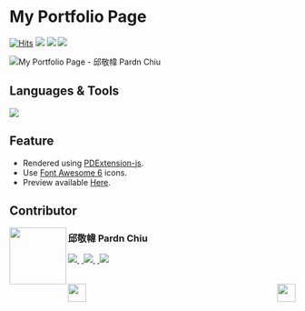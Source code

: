 # My Portfolio Page

<a href="https://hits.sh/github.com/pardnchiu/my-portfolio-page/"><img alt="Hits" src="https://hits.sh/github.com/pardnchiu/my-portfolio-page.svg?label=Hit"/></a> <img src="https://img.shields.io/github/repo-size/pardnchiu/my-portfolio-page?label=Size"> <img src="https://img.shields.io/github/license/pardnchiu/my-portfolio-page?label=License&ver=1"> <img src="https://img.shields.io/badge/Developer-邱敬幃%20Pardn%20Chiu-A374BF">

![My Portfolio Page - 邱敬幃 Pardn Chiu](https://pardn.io/image/repo/my-portfolio-page.jpg)

## Languages & Tools

![](https://skillicons.dev/icons?i=html,css,sass,javascript,vscode)

## Feature

- Rendered using [PDExtension-js](https://github.com/pardnchiu/PDExtension-js).
- Use [Font Awesome 6](https://fontawesome.com/v6/search) icons.
- Preview available [Here](https://pardnchiu.github.io/my-portfolio-page/).

## Contributor

<img src=https://pardn.io/image/head-s.jpg align=left width=100 height=100>

### 邱敬幃 Pardn Chiu

<a href="mailto:mail@pardn.ltd">
  <img src="https://pardn.io/image/mail.svg">
</a>&nbsp<a href="https://linkedin.com/in/pardnchiu">
  <img src="https://skillicons.dev/icons?i=linkedin">
</a>&nbsp<a href="https://pardn.io/blog">
  <img src="https://pardn.io/image/blog.svg">
</a>

<br>
<br>
<br>

<a href=https://github.com/pardnchiu/personal-portfolio-page>
  <img align=left src=https://pardn.io/image/left.svg height=32>
</a>

<a href=https://github.com/pardnchiu/moneybook>
  <img align=right src=https://pardn.io/image/right.svg height=32>
</a>